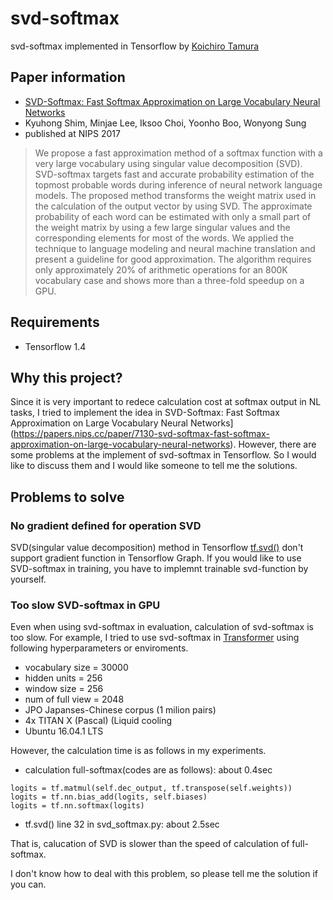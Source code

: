 # svd-softmax
svd-softmax implemented in Tensorflow by [Koichiro Tamura](http://koichirotamura.com/)

## Paper information

- [SVD-Softmax: Fast Softmax Approximation on Large Vocabulary Neural Networks](https://papers.nips.cc/paper/7130-svd-softmax-fast-softmax-approximation-on-large-vocabulary-neural-networks)
- Kyuhong Shim, Minjae Lee, Iksoo Choi, Yoonho Boo, Wonyong Sung
- published at NIPS 2017


>We propose a fast approximation method of a softmax function with a very large vocabulary using singular value decomposition (SVD). SVD-softmax targets fast and accurate probability estimation of the topmost probable words during inference of neural network language models. The proposed method transforms the weight matrix used in the calculation of the output vector by using SVD. The approximate probability of each word can be estimated with only a small part of the weight matrix by using a few large singular values and the corresponding elements for most of the words. We applied the technique to language modeling and neural machine translation and present a guideline for good approximation. The algorithm requires only approximately 20\% of arithmetic operations for an 800K vocabulary case and shows more than a three-fold speedup on a GPU.



## Requirements

- Tensorflow 1.4

## Why this project?

Since it is very important to redece calculation cost at softmax output in NL tasks, I tried to implement the idea in SVD-Softmax: Fast Softmax Approximation on Large Vocabulary Neural Networks](https://papers.nips.cc/paper/7130-svd-softmax-fast-softmax-approximation-on-large-vocabulary-neural-networks).
However, there are some problems at the implement of svd-softmax in Tensorflow. So I would like to discuss them and I would like someone to tell me the solutions. 

## Problems to solve

### No gradient defined for operation SVD

SVD(singular value decomposition) method in Tensorflow [tf.svd()](https://www.tensorflow.org/api_docs/python/tf/svd) don't support gradient function in Tensorflow Graph. If you would like to use SVD-softmax in training, you have to implemnt trainable svd-function by yourself.  

### Too slow SVD-softmax in GPU

Even when using svd-softmax in evaluation, calculation of svd-softmax is too slow.
For example, I tried to use svd-softmax in [Transformer](https://arxiv.org/abs/1706.03762) using following hyperparameters or enviroments.

- vocabulary size = 30000
- hidden units = 256
- window size = 256
- num of full view = 2048
- JPO Japanses-Chinese corpus (1 milion pairs) 
- 4x TITAN X (Pascal) (Liquid cooling
- Ubuntu 16.04.1 LTS


However, the calculation time is as follows in my experiments.

- calculation full-softmax(codes are as follows): about 0.4sec

```
logits = tf.matmul(self.dec_output, tf.transpose(self.weights))
logits = tf.nn.bias_add(logits, self.biases)
logits = tf.nn.softmax(logits)
```
- tf.svd() line 32 in svd_softmax.py: about 2.5sec

That is, calucation of SVD is slower than the speed of calculation of full-softmax.

I don't know how to deal with this problem, so please tell me the solution if you can.

